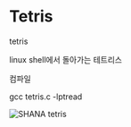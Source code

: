 # Tetris
tetris

linux shell에서 돌아가는 테트리스

컴파일

gcc tetris.c -lptread


![SHANA tetris](https://user-images.githubusercontent.com/68237656/176859692-50097876-1135-4bce-9074-c3b41c41ec1c.gif)

